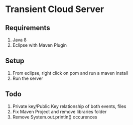 Transient Cloud Server
======================

Requirements
------------
1. Java 8
2. Eclipse with Maven Plugin

Setup
-----

1. From eclipse, right click on pom and run a maven install
2. Run the server

Todo
----

1. Private key/Public Key relationship of both events, files
2. Fix Maven Project and remove libraries folder
3. Remove System.out.println() occurences
